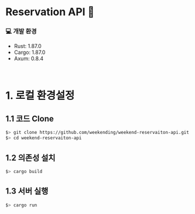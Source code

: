 # Reservation API 🦀

### 💻 개발 환경

- Rust: 1.87.0
- Cargo: 1.87.0
- Axum: 0.8.4

<br>

# 1. 로컬 환경설정

## 1.1 코드 Clone

```sh
$> git clone https://github.com/weekending/weekend-reservaiton-api.git
$> cd weekend-reservaiton-api
```

## 1.2 의존성 설치

```sh
$> cargo build
```

## 1.3 서버 실행

```sh
$> cargo run
```
